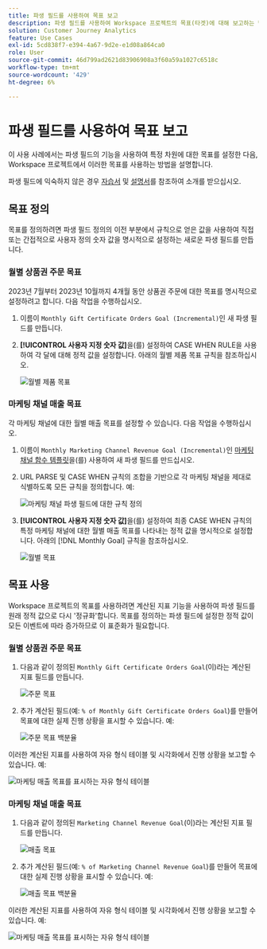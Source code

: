 ```yaml
---
title: 파생 필드를 사용하여 목표 보고
description: 파생 필드를 사용하여 Workspace 프로젝트의 목표(타겟)에 대해 보고하는 방법을 이해합니다.
solution: Customer Journey Analytics
feature: Use Cases
exl-id: 5cd838f7-e394-4a67-9d2e-e1d08a864ca0
role: User
source-git-commit: 46d799ad2621d83906908a3f60a59a1027c6518c
workflow-type: tm+mt
source-wordcount: '429'
ht-degree: 6%

---
```


# 파생 필드를 사용하여 목표 보고

이 사용 사례에서는 파생 필드의 기능을 사용하여 특정 차원에 대한 목표를 설정한 다음, Workspace 프로젝트에서 이러한 목표를 사용하는 방법을 설명합니다.

파생 필드에 익숙하지 않은 경우 [자습서](https://experienceleague.adobe.com/docs/customer-journey-analytics-learn/tutorials/data-views/derived-fields-in-cja.html?lang=ko) 및 [설명서](../data-views/derived-fields/derived-fields.md)를 참조하여 소개를 받으십시오.


## 목표 정의

목표를 정의하려면 파생 필드 정의의 이전 부분에서 규칙으로 얻은 값을 사용하여 직접 또는 간접적으로 사용자 정의 숫자 값을 명시적으로 설정하는 새로운 파생 필드를 만듭니다.


### 월별 상품권 주문 목표

2023년 7월부터 2023년 10월까지 4개월 동안 상품권 주문에 대한 목표를 명시적으로 설정하려고 합니다. 다음 작업을 수행하십시오.

1. 이름이 `Monthly Gift Certificate Orders Goal (Incremental)`인 새 파생 필드를 만듭니다.

1. **[!UICONTROL 사용자 지정 숫자 값]**&#x200B;을(를) 설정하여 CASE WHEN RULE을 사용하여 각 달에 대해 정적 값을 설정합니다. 아래의 월별 제품 목표 규칙을 참조하십시오.

   ![월별 제품 목표](assets/goals-derived-field-product-goals-1.png)


### 마케팅 채널 매출 목표

각 마케팅 채널에 대한 월별 매출 목표를 설정할 수 있습니다. 다음 작업을 수행하십시오.

1. 이름이 `Monthly Marketing Channel Revenue Goal (Incremental)`인 [마케팅 채널 함수 템플릿](/help/data-views/derived-fields/derived-fields.md#marketing-channels)을(를) 사용하여 새 파생 필드를 만드십시오.

1. URL PARSE 및 CASE WHEN 규칙의 조합을 기반으로 각 마케팅 채널을 제대로 식별하도록 모든 규칙을 정의합니다. 예:

   ![마케팅 채널 파생 필드에 대한 규칙 정의](assets/goals-derived-field-marketing-channel-1.png)

1. **[!UICONTROL 사용자 지정 숫자 값]**&#x200B;을(를) 설정하여 최종 CASE WHEN 규칙의 특정 마케팅 채널에 대한 월별 매출 목표를 나타내는 정적 값을 명시적으로 설정합니다. 아래의 [!DNL Monthly Goal] 규칙을 참조하십시오.

   ![월별 목표](assets/goals-derived-field-marketing-channel-2.png)



## 목표 사용

Workspace 프로젝트의 목표를 사용하려면 계산된 지표 기능을 사용하여 파생 필드를 원래 정적 값으로 다시 &#39;정규화&#39;합니다. 목표를 정의하는 파생 필드에 설정한 정적 값이 모든 이벤트에 따라 증가하므로 이 표준화가 필요합니다.

### 월별 상품권 주문 목표

1. 다음과 같이 정의된 `Monthly Gift Certificate Orders Goal`(이)라는 계산된 지표 필드를 만듭니다.

   ![주문 목표](assets/calculated-metric-ordersgoals.png)

1. 추가 계산된 필드(예: `% of Monthly Gift Certificate Orders Goal`)를 만들어 목표에 대한 실제 진행 상황을 표시할 수 있습니다. 예:

   ![주문 목표 백분율](assets/calculated-metric-ordersgoalspercent.png)

이러한 계산된 지표를 사용하여 자유 형식 테이블 및 시각화에서 진행 상황을 보고할 수 있습니다. 예:

![마케팅 매출 목표를 표시하는 자유 형식 테이블](assets/freeform-table-product-order-goals.png)


### 마케팅 채널 매출 목표

1. 다음과 같이 정의된 `Marketing Channel Revenue Goal`(이)라는 계산된 지표 필드를 만듭니다.

   ![매출 목표](assets/calculated-metric-revenuegoals.png)

1. 추가 계산된 필드(예: `% of Marketing Channel Revenue Goal`)를 만들어 목표에 대한 실제 진행 상황을 표시할 수 있습니다. 예:

   ![매출 목표 백분율](assets/calculated-metric-revenuegoalspercent.png)

이러한 계산된 지표를 사용하여 자유 형식 테이블 및 시각화에서 진행 상황을 보고할 수 있습니다. 예:

![마케팅 매출 목표를 표시하는 자유 형식 테이블](assets/freeform-table-marketing-channel-revenue-goals.png)
